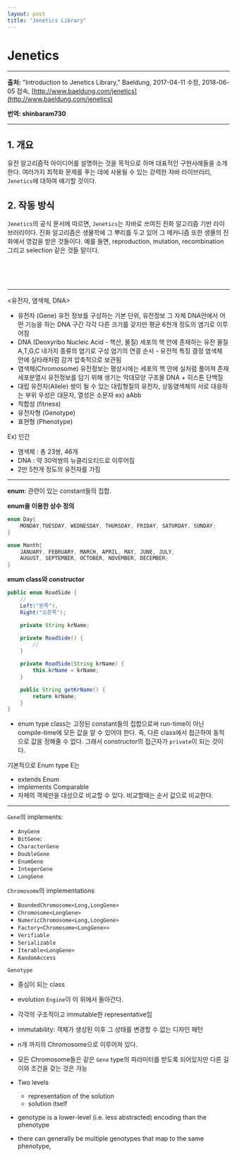 ```yaml
---
layout: post
title: "Jenetics Library"
---
```


Jenetics
===

---

**출처:**
"Introduction to Jenetics Library," Baeldung, 2017-04-11 수정, 2018-06-05 접속, [http://www.baeldung.com/jenetics](http://www.baeldung.com/jenetics)

**번역: shinbaram730**

---

## 1. 개요
유전 알고리즘적 아이디어를 설명하는 것을 목적으로 하며 대표적인 구현사례들을 소개한다.
여러가지 최적화 문제를 푸는 데에 사용될 수 있는 강력한 자바 라이브러리, ```Jenetics```에 대하여 얘기할 것이다. 

## 2. 작동 방식
```Jenetics```의 공식 문서에 따르면, ```Jenetics```는 자바로 쓰여진 진화 알고리즘 기반 라이브러리이다. 진화 알고리즘은 생물학에 그 뿌리를 두고 있어 그 메커니즘 또한 생물의 진화에서 영감을 받은 것들이다. 예를 들면, reproduction, mutation, recombination 그리고 selection 같은 것들 말이다. 


<br>
<br>
<br>

---

<유전자, 염색체, DNA>
-	유전자 (Gene)
 	유전 정보를 구성하는 기본 단위, 유전정보 그 자체
 	DNA안에서 어떤 기능을 하는 DNA 구간
 	각각 다른 크기를 갖지만 평균 6천개 정도의 염기로 이루어짐
-	DNA (Deoxyribo Nucleic Acid - 핵산, 물질)
 	세포의 핵 안에 존재하는 유전 물질
 	A,T,G,C 네가지 종류의 염기로 구성
 	염기의 연결 순서 - 유전적 특징 결정
 	염색체 안에 실타래처럼 감겨 압축적으로 보관됨
-	염색체(Chromosome)
 	유전정보는 평상시에는 세포의 핵 안에 실처럼 풀어져 존재
 	세포분열시 유전정보를 담기 위해 생기는 막대모양 구조물
 	DNA + 히스톤 단백질
-	대립 유전자(Allele)
 	쌍이 될 수 있는 대립형질의 유전자, 상동염색체의 서로 대응하는 부위
 	우성은 대문자, 열성은 소문자 ex) aAbb
- 적합성 (fitness)
- 유전자형 (Genotype)
- 표현형 (Phenotype)

Ex) 인간
-	염색체 : 총 23쌍, 46개
-	DNA : 약 30억쌍의 뉴클리오티드로 이루어짐
-	2만 5천개 정도의 유전자를 가짐

---
**enum**:
관련이 있는 constant들의 집합.

**enum을 이용한 상수 정의**
~~~ java
enum Day{  
    MONDAY,TUESDAY, WEDNESDAY, THURSDAY, FRIDAY, SATURDAY, SUNDAY;
}

enum Month{  
    JANUARY, FEBRUARY, MARCH, APRIL, MAY, JUNE, JULY, 
    AUGUST, SEPTEMBER, OCTOBER, NOVEMBER, DECEMBER;
}
~~~
**enum class와 constructor**

~~~ java
public enum RoadSide {  
    //
    Left("왼쪽"),
    Right("오른쪽"); 

    private String krName;

    private RoadSide() {
        //
    } 

    private RoadSide(String krName) {
        this.krName = krName; 
    }

    public String getKrName() {
        return krName; 
    }
}
~~~
- enum type class는 고정된 constant들의 집합으로써 run-time이 아닌 compile-time에 모든 값을 알 수 있어야 한다. 즉, 다른 class에서 접근하여 동적으로 값을 정해줄 수 없다. 그래서 constructor의 접근자가 ```private```이 되는 것이다. 

기본적으로 Enum type E는
- extends Enum<E>
- implements Comparable<E>
- 자체의 객체만을 대상으로 비교할 수 있다. 비교할때는 순서 값으로 비교한다.
 

---
```Gene```의 implements:
- ```AnyGene```
- ```BitGene```: 
- ```CharacterGene```
- ```DoubleGene```
- ```EnumGene```
- ```IntegerGene```
- ```LongGene```


```Chromosome```의 implementations
- ```BoundedChromosome<Long,LongGene>```
- ```Chromosome<LongGene>```
- ```NumericChromosome<Long,LongGene>```
- ```Factory<Chromosome<LongGene>>```
- ```Verifiable```
- ```Serializable```
- ```Iterable<LongGene>```
- ```RandomAccess```


```Genotype```
- 중심이 되는 class
- evolution ```Engine```이 이 위에서 돌아간다. 
- 각각의 구조적이고 immutable한 representative임
- immutability: 객체가 생성된 이후 그 상태를 변경할 수 없는 디자인 패턴
- n개 까지의 Chromosome으로 이루어져 있다.
- 모든 Chromosome들은 같은 ```Gene``` type의 파라미터를 받도록 되어있지만 다른 길이와 조건을 갖는 것은 가능


- Two levels
    - representation of the solution
    - solution itself
- genotype is a lower-level (i.e. less abstracted) encoding than the phenotype
- there can generally be multiple genotypes that map to the same phenotype,












